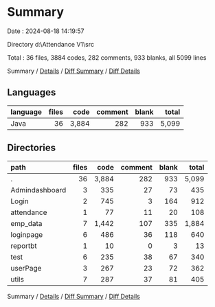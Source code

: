 # Summary

Date : 2024-08-18 14:19:57

Directory d:\\Attendance V1\\src

Total : 36 files,  3884 codes, 282 comments, 933 blanks, all 5099 lines

Summary / [Details](details.md) / [Diff Summary](diff.md) / [Diff Details](diff-details.md)

## Languages
| language | files | code | comment | blank | total |
| :--- | ---: | ---: | ---: | ---: | ---: |
| Java | 36 | 3,884 | 282 | 933 | 5,099 |

## Directories
| path | files | code | comment | blank | total |
| :--- | ---: | ---: | ---: | ---: | ---: |
| . | 36 | 3,884 | 282 | 933 | 5,099 |
| Admindashboard | 3 | 335 | 27 | 73 | 435 |
| Login | 2 | 745 | 3 | 164 | 912 |
| attendance | 1 | 77 | 11 | 20 | 108 |
| emp_data | 7 | 1,442 | 107 | 335 | 1,884 |
| loginpage | 6 | 486 | 36 | 118 | 640 |
| reportbt | 1 | 10 | 0 | 3 | 13 |
| test | 6 | 235 | 38 | 67 | 340 |
| userPage | 3 | 267 | 23 | 72 | 362 |
| utils | 7 | 287 | 37 | 81 | 405 |

Summary / [Details](details.md) / [Diff Summary](diff.md) / [Diff Details](diff-details.md)